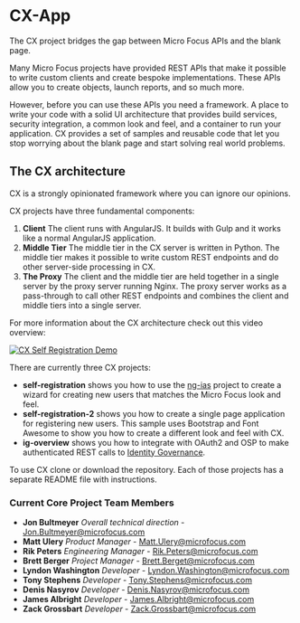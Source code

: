 # CX-App

The CX project bridges the gap between Micro Focus APIs and the blank page.

Many Micro Focus projects have provided REST APIs that make it possible to write custom clients and create bespoke implementations.  These APIs allow you to create objects, launch reports, and so much more.

However, before you can use these APIs you need a framework.  A place to write your code with a solid UI architecture that provides build services, security integration, a common look and feel, and a container to run your application.  CX provides a set of samples and reusable code that let you stop worrying about the blank page and start solving real world problems.

## The CX architecture

CX is a strongly opinionated framework where you can ignore our opinions.

CX projects have three fundamental components:

1. **Client**  The client runs with AngularJS.  It builds with Gulp and it works like a normal AngularJS application.
1. **Middle Tier**  The middle tier in the CX server is written in Python.  The middle tier makes it possible to write custom REST endpoints and do other server-side processing in CX.
1. **The Proxy** The client and the middle tier are held together in a single server by the proxy server running Nginx.  The proxy server works as a pass-through to call other REST endpoints and combines the client and middle tiers into a single server.

For more information about the CX architecture check out this video overview:

[![CX Self Registration Demo](https://raw.github.com/MicroFocus/cx/master/self-registration-2/screenshot.png)](https://vimeo.com/226010406)

There are currently three CX projects:  

*   **self-registration** shows you how to use the [ng-ias](https://github.com/MicroFocus/ng-ias) project to create a wizard for creating new users that matches the Micro Focus look and feel.
*   **self-registration-2** shows you how to create a single page application for registering new users.  This sample uses Bootstrap and Font Awesome to show you how to create a different look and feel with CX.
*   **ig-overview** shows you how to integrate with OAuth2 and OSP to make authenticated REST calls to [Identity Governance](https://www.netiq.com/products/identity-governance/).

To use CX clone or download the repository.  Each of those projects has a separate README file with instructions.



### Current Core Project Team Members

*   **Jon Bultmeyer** _Overall technical direction_ - Jon.Bultmeyer@microfocus.com
*	**Matt Ulery**	_Product Manager_ - Matt.Ulery@microfocus.com
*	**Rik Peters**	_Engineering Manager_ - Rik.Peters@microfocus.com
*	**Brett Berger** _Project Manager_ - Brett.Berget@microfocus.com
*	**Lyndon Washington** _Developer_ - Lyndon.Washington@microfocus.com
*	**Tony Stephens** _Developer_ - Tony.Stephens@microfocus.com
*	**Denis Nasyrov** _Developer_ - Denis.Nasyrov@microfocus.com
*	**James Albright** _Developer_ - James.Albright@microfocus.com
*	**Zack Grossbart** _Developer_ - Zack.Grossbart@microfocus.com

